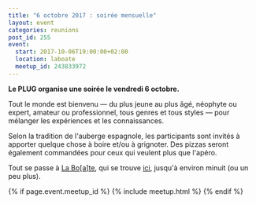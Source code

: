 ```yaml
---
title: "6 octobre 2017 : soirée mensuelle"
layout: event
categories: reunions
post_id: 255
event:
  start: 2017-10-06T19:00:00+02:00
  location: laboate
  meetup_id: 243833972
---
```


**Le PLUG organise une soirée le vendredi 6 octobre.**

Tout le monde est bienvenu — du plus jeune au plus âgé, néophyte ou
expert, amateur ou professionnel, tous genres et tous styles — pour
mélanger les expériences et les connaissances.

Selon la tradition de l'auberge espagnole, les participants sont invités à apporter quelque chose à boire et/ou à grignoter. Des pizzas seront également commandées pour ceux qui veulent plus que l'apéro.

Tout se passe à [La Bo\[a\]te](http://laboate.com/), qui se trouve [ici](https://www.openstreetmap.org/?mlat=43.29207&mlon=5.37297#map=19/43.29207/5.37297), jusqu'à environ minuit (ou un peu plus).

{% if page.event.meetup_id %}
  {% include meetup.html %}
{% endif %}
